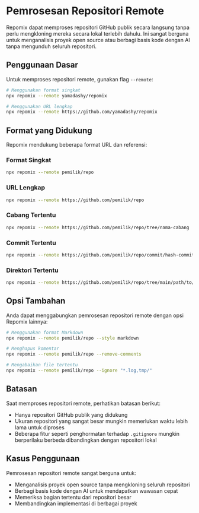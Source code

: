 # Pemrosesan Repositori Remote

<script setup>
import HomeBadges from '../../../components/HomeBadges.vue'
</script>

<HomeBadges />

Repomix dapat memproses repositori GitHub publik secara langsung tanpa perlu mengkloning mereka secara lokal terlebih dahulu. Ini sangat berguna untuk menganalisis proyek open source atau berbagi basis kode dengan AI tanpa mengunduh seluruh repositori.

## Penggunaan Dasar

Untuk memproses repositori remote, gunakan flag `--remote`:

```bash
# Menggunakan format singkat
npx repomix --remote yamadashy/repomix

# Menggunakan URL lengkap
npx repomix --remote https://github.com/yamadashy/repomix
```

## Format yang Didukung

Repomix mendukung beberapa format URL dan referensi:

### Format Singkat

```bash
npx repomix --remote pemilik/repo
```

### URL Lengkap

```bash
npx repomix --remote https://github.com/pemilik/repo
```

### Cabang Tertentu

```bash
npx repomix --remote https://github.com/pemilik/repo/tree/nama-cabang
```

### Commit Tertentu

```bash
npx repomix --remote https://github.com/pemilik/repo/commit/hash-commit
```

### Direktori Tertentu

```bash
npx repomix --remote https://github.com/pemilik/repo/tree/main/path/to/directory
```

## Opsi Tambahan

Anda dapat menggabungkan pemrosesan repositori remote dengan opsi Repomix lainnya:

```bash
# Menggunakan format Markdown
npx repomix --remote pemilik/repo --style markdown

# Menghapus komentar
npx repomix --remote pemilik/repo --remove-comments

# Mengabaikan file tertentu
npx repomix --remote pemilik/repo --ignore "*.log,tmp/"
```

## Batasan

Saat memproses repositori remote, perhatikan batasan berikut:

- Hanya repositori GitHub publik yang didukung
- Ukuran repositori yang sangat besar mungkin memerlukan waktu lebih lama untuk diproses
- Beberapa fitur seperti penghormatan terhadap `.gitignore` mungkin berperilaku berbeda dibandingkan dengan repositori lokal

## Kasus Penggunaan

Pemrosesan repositori remote sangat berguna untuk:

- Menganalisis proyek open source tanpa mengkloning seluruh repositori
- Berbagi basis kode dengan AI untuk mendapatkan wawasan cepat
- Memeriksa bagian tertentu dari repositori besar
- Membandingkan implementasi di berbagai proyek

